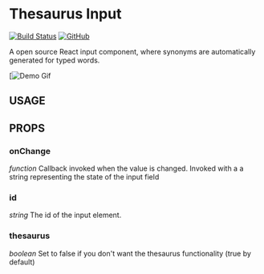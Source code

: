 # Thesaurus Input

[![Build Status](https://travis-ci.org/nickakey/ThesaurusInput.svg?branch=master)](https://travis-ci.org/nickakey/ThesaurusInput)
[![GitHub](https://img.shields.io/github/license/mashape/apistatus.svg)](https://opensource.org/licenses/MIT)

A open source React input component, where synonyms are automatically generated for typed words. 

[![Demo Gif](https://i.imgur.com/FGWCGo5.gif)

## USAGE

## PROPS

### onChange
_function_
Callback invoked when the value is changed.
Invoked with a a string representing the state of the input field

### id
_string_
The id of the input element.

### thesaurus
_boolean_
Set to false if you don't want the thesaurus functionality
(true by default)


